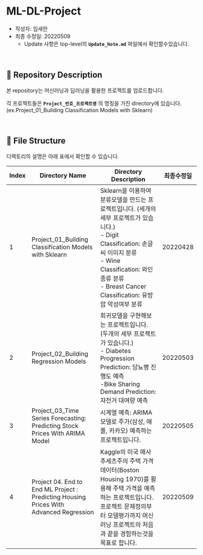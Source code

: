 # ML-DL-Project



- 작성자: 임새란
- 최종 수정일: 20220509
    - Update 사항은 top-level의 **`Update_Note.md`** 파일에서 확인할수있습니다.
    
</br>

## 📃 **Repository Description**


본 repository는 머신러닝과 딥러닝을 활용한 프로젝트를 업로드합니다.

각 프로젝트들은 **`Project_번호_프로젝트명`** 의 명칭을 가진 directory에 있습니다. (ex.Project_01_Building Classification Models with Sklearn)

    
</br>

##  📁 **File Structure**


디렉토리의 설명은 아래 표에서 확인할 수 있습니다.

| **Index** | **Directory Name** | **Directory Description** | **최종수정일** |
| --- | --- | --- | --- |
| 1 | Project_01_Building Classification Models with Sklearn | Sklearn을 이용하여 분류모델을 만드는 프로젝트입니다. (세개의 세부 프로젝트가 있습니다.)<br>- Digit Classification: 손글씨 이미지 분류</br> - Wine Classification: 와인종류 분류</br> - Breast Cancer Classification: 유방암 악성여부 분류</br>  | 20220428 |
| 2 | Project_02_Building Regression Models | 회귀모델을 구현해보는 프로젝트입니다. (두개의 세부 프로젝트가 있습니다.)<br>- Diabetes Progression Prediction: 당뇨병 진행도 예측</br> -Bike Sharing Demand Prediction: 자전거 대여량 예측 | 20220503 |
| 3 | Project_03_Time Series Forecasting: Predicting Stock Prices With ARIMA Model | 시계열 예측: ARIMA 모델로 주가(삼성, 애플, 카카오) 예측하는 프로젝트입니다.   | 20220505 |
| 4 | Project 04. End to End ML Project : Predicting Housing Prices With Advanced Regression | Kaggle의 미국 매사추세츠주의 주택 가격 데이터(Boston Housing 1970)를 활용해 주택 가격을 예측하는 프로젝트입니다. 프로젝트 문제정의부터 모델평가까지 머신러닝 프로젝트의 처음과 끝을 경험하는것을 목표로 합니다. </br>| 20220509 |
